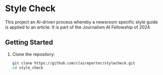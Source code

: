 # Style Check

This project an AI-driven process whereby a newsroom specific style guide is applied to an article.
It is part of the Journalism AI Fellowship of 2024

## Getting Started

1. Clone the repository:
   ```bash
   git clone https://github.com/claireporter/stylecheck.git
   cd style_check
   
   
   

